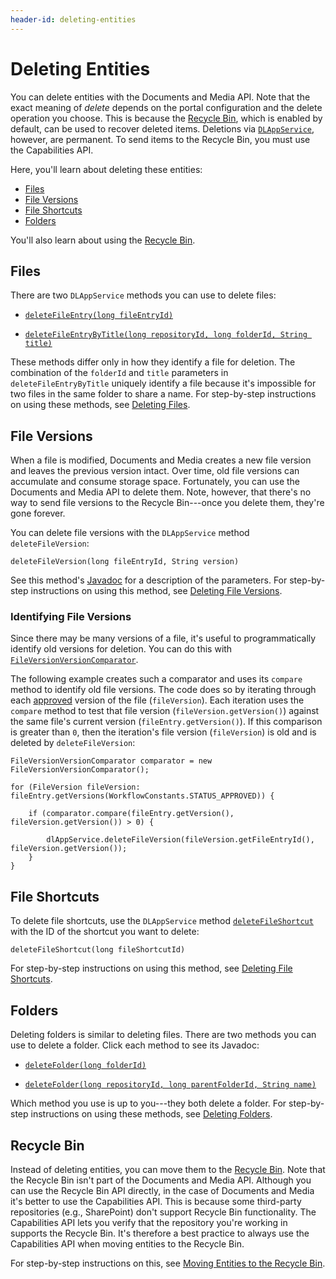 ```yaml
---
header-id: deleting-entities
---
```


# Deleting Entities

You can delete entities with the Documents and Media API. Note that the exact 
meaning of *delete* depends on the portal configuration and the delete operation 
you choose. This is because the 
[Recycle Bin](/discover/portal/-/knowledge_base/7-2/restoring-deleted-assets), 
which is enabled by default, can be used to recover deleted items. Deletions via 
[`DLAppService`](@platform-ref@/7.2-latest/javadocs/portal-kernel/com/liferay/document/library/kernel/service/DLAppService.html),
however, are permanent. To send items to the Recycle Bin, you must use the
Capabilities API. 

Here, you'll learn about deleting these entities: 

-   [Files](#files)
-   [File Versions](#file-versions)
-   [File Shortcuts](#file-shortcuts)
-   [Folders](#folders)

You'll also learn about using the 
[Recycle Bin](#recycle-bin). 

## Files

There are two `DLAppService` methods you can use to delete files: 

-   [`deleteFileEntry(long fileEntryId)`](@platform-ref@/7.2-latest/javadocs/portal-kernel/com/liferay/document/library/kernel/service/DLAppService.html#deleteFileEntry-long-)

-   [`deleteFileEntryByTitle(long repositoryId, long folderId, String title)`](@platform-ref@/7.2-latest/javadocs/portal-kernel/com/liferay/document/library/kernel/service/DLAppService.html#deleteFileEntryByTitle-long-long-java.lang.String-)

These methods differ only in how they identify a file for deletion. The 
combination of the `folderId` and `title` parameters in `deleteFileEntryByTitle` 
uniquely identify a file because it's impossible for two files in the same 
folder to share a name. For step-by-step instructions on using these methods, 
see 
[Deleting Files](/develop/tutorials/-/knowledge_base/7-2/deleting-files). 

## File Versions

When a file is modified, Documents and Media creates a new file version and 
leaves the previous version intact. Over time, old file versions can accumulate 
and consume storage space. Fortunately, you can use the Documents and Media API 
to delete them. Note, however, that there's no way to send file versions to the 
Recycle Bin---once you delete them, they're gone forever. 

You can delete file versions with the `DLAppService` method `deleteFileVersion`: 

    deleteFileVersion(long fileEntryId, String version)

See this method's 
[Javadoc](@platform-ref@/7.2-latest/javadocs/portal-kernel/com/liferay/document/library/kernel/service/DLAppService.html#deleteFileVersion-long-java.lang.String-) 
for a description of the parameters. For step-by-step instructions on using this 
method, see 
[Deleting File Versions](/develop/tutorials/-/knowledge_base/7-2/deleting-file-versions). 

### Identifying File Versions

Since there may be many versions of a file, it's useful to programmatically 
identify old versions for deletion. You can do this with 
[`FileVersionVersionComparator`](@platform-ref@/7.2-latest/javadocs/portal-kernel/com/liferay/document/library/kernel/util/comparator/FileVersionVersionComparator.html). 

The following example creates such a comparator and uses its `compare` method to 
identify old file versions. The code does so by iterating through each 
[approved](/discover/portal/-/knowledge_base/7-2/workflow) 
version of the file (`fileVersion`). Each iteration uses the `compare` method to 
test that file version (`fileVersion.getVersion()`) against the same file's 
current version (`fileEntry.getVersion()`). If this comparison is greater than 
`0`, then the iteration's file version (`fileVersion`) is old and is deleted by 
`deleteFileVersion`: 

    FileVersionVersionComparator comparator = new FileVersionVersionComparator();

    for (FileVersion fileVersion: fileEntry.getVersions(WorkflowConstants.STATUS_APPROVED)) {

        if (comparator.compare(fileEntry.getVersion(), fileVersion.getVersion()) > 0) {

            dlAppService.deleteFileVersion(fileVersion.getFileEntryId(), fileVersion.getVersion());
        }
    }

## File Shortcuts

To delete file shortcuts, use the `DLAppService` method 
[`deleteFileShortcut`](@platform-ref@/7.2-latest/javadocs/portal-kernel/com/liferay/document/library/kernel/service/DLAppService.html#deleteFileShortcut-long-) 
with the ID of the shortcut you want to delete: 

    deleteFileShortcut(long fileShortcutId)

For step-by-step instructions on using this method, see 
[Deleting File Shortcuts](/develop/tutorials/-/knowledge_base/7-2/deleting-file-shortcuts). 

## Folders

Deleting folders is similar to deleting files. There are two methods you can use 
to delete a folder. Click each method to see its Javadoc: 

-   [`deleteFolder(long folderId)`](@platform-ref@/7.2-latest/javadocs/portal-kernel/com/liferay/document/library/kernel/service/DLAppService.html#deleteFolder-long-) 

-   [`deleteFolder(long repositoryId, long parentFolderId, String name)`](@platform-ref@/7.2-latest/javadocs/portal-kernel/com/liferay/document/library/kernel/service/DLAppService.html#deleteFolder-long-long-java.lang.String-) 

Which method you use is up to you---they both delete a folder. For step-by-step 
instructions on using these methods, see 
[Deleting Folders](/develop/tutorials/-/knowledge_base/7-2/deleting-folders). 

## Recycle Bin

Instead of deleting entities, you can move them to the 
[Recycle Bin](/discover/portal/-/knowledge_base/7-2/restoring-deleted-assets). 
Note that the Recycle Bin isn't part of the Documents and Media API. Although 
you can use the Recycle Bin API directly, in the case of Documents and Media 
it's better to use the Capabilities API. This is because some third-party 
repositories (e.g., SharePoint) don't support Recycle Bin functionality. The 
Capabilities API lets you verify that the repository you're working in supports 
the Recycle Bin. It's therefore a best practice to always use the Capabilities 
API when moving entities to the Recycle Bin. 

For step-by-step instructions on this, see 
[Moving Entities to the Recycle Bin](/develop/tutorials/-/knowledge_base/7-2/moving-entities-to-the-recycle-bin). 
